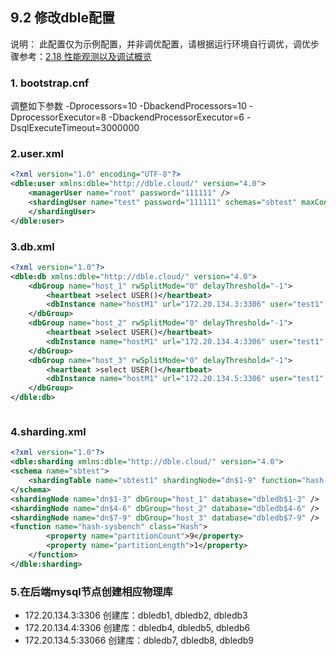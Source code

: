 ## 9.2 修改dble配置

说明：
此配置仅为示例配置，并非调优配置，请根据运行环境自行调优，调优步骤参考：[2.18 性能观测以及调试概览](../2.Function/2.18_performance_observation.md)

### 1. bootstrap.cnf 
调整如下参数
-Dprocessors=10
-DbackendProcessors=10
-DprocessorExecutor=8
-DbackendProcessorExecutor=6
-DsqlExecuteTimeout=3000000

### 2.user.xml

```xml
<?xml version="1.0" encoding="UTF-8"?>
<dble:user xmlns:dble="http://dble.cloud/" version="4.0">
    <managerUser name="root" password="111111" />
    <shardingUser name="test" password="111111" schemas="sbtest" maxCon="1000000">
    </shardingUser>
</dble:user>
```


### 3.db.xml 

```xml
<?xml version="1.0"?>
<dble:db xmlns:dble="http://dble.cloud/" version="4.0">
    <dbGroup name="host_1" rwSplitMode="0" delayThreshold="-1">
        <heartbeat >select USER()</heartbeat>
        <dbInstance name="hostM1" url="172.20.134.3:3306" user="test1" password="test1" maxCon="1000" minCon="100" primary="true"/>
    </dbGroup>
    <dbGroup name="host_2" rwSplitMode="0" delayThreshold="-1">
        <heartbeat >select USER()</heartbeat>
        <dbInstance name="hostM1" url="172.20.134.4:3306" user="test1" password="test1" maxCon="1000" minCon="100" primary="true"/>
    </dbGroup>
    <dbGroup name="host_3" rwSplitMode="0" delayThreshold="-1">
        <heartbeat >select USER()</heartbeat>
        <dbInstance name="hostM1" url="172.20.134.5:3306" user="test1" password="test1" maxCon="1000" minCon="100" primary="true"/>
    </dbGroup>
</dble:db>



```

### 4.sharding.xml

```xml
<?xml version="1.0"?>
<dble:sharding xmlns:dble="http://dble.cloud/" version="4.0">
<schema name="sbtest">
    <shardingTable name="sbtest1" shardingNode="dn$1-9" function="hash-sysbench" shardingColumn="id" />
</schema>
<shardingNode name="dn$1-3" dbGroup="host_1" database="dbledb$1-3" />
<shardingNode name="dn$4-6" dbGroup="host_2" database="dbledb$4-6" />
<shardingNode name="dn$7-9" dbGroup="host_3" database="dbledb$7-9" />
<function name="hash-sysbench" class="Hash">
        <property name="partitionCount">9</property>
        <property name="partitionLength">1</property>
    </function>
</dble:sharding>
```

### 5.在后端mysql节点创建相应物理库

+ 172.20.134.3:3306 创建库：dbledb1, dbledb2, dbledb3
+ 172.20.134.4:3306 创建库：dbledb4, dbledb5, dbledb6
+ 172.20.134.5:33066 创建库：dbledb7, dbledb8, dbledb9
